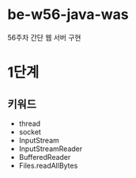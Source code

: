 # be-w56-java-was
56주차 간단 웹 서버 구현

# 1단계

## 키워드
- thread
- socket
- InputStream
- InputStreamReader
- BufferedReader
- Files.readAllBytes
